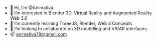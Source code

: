 - 👋 Hi, I’m @Animativa
- 👀 I’m interested in Blender 3D, Virtual Reality and Augmented Reality Web 3.0
- 🌱 I’m currently learning ThreeJS, Blender, Web 3 Concepts
- 💞️ I’m looking to collaborate on 3D modelling and VR/AR interfaces
- 📫 animativa78@gmail.com

<!---
Animativa/Animativa is a ✨ special ✨ repository because its `README.md` (this file) appears on your GitHub profile.
You can click the Preview link to take a look at your changes.
--->
